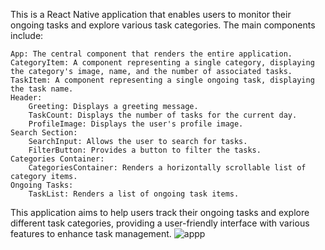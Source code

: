 This is a React Native application that enables users to monitor their ongoing tasks and explore various task categories. The main components include:

    App: The central component that renders the entire application.
    CategoryItem: A component representing a single category, displaying the category's image, name, and the number of associated tasks.
    TaskItem: A component representing a single ongoing task, displaying the task name.
    Header:
        Greeting: Displays a greeting message.
        TaskCount: Displays the number of tasks for the current day.
        ProfileImage: Displays the user's profile image.
    Search Section:
        SearchInput: Allows the user to search for tasks.
        FilterButton: Provides a button to filter the tasks.
    Categories Container:
        CategoriesContainer: Renders a horizontally scrollable list of category items.
    Ongoing Tasks:
        TaskList: Renders a list of ongoing task items.

This application aims to help users track their ongoing tasks and explore different task categories, providing a user-friendly interface with various features to enhance task management.
![appp](https://github.com/Allaman-da/rn-assignment3-ID-11060523/assets/145779487/3c5059a9-5e04-44c9-a067-a93171fcc830)
